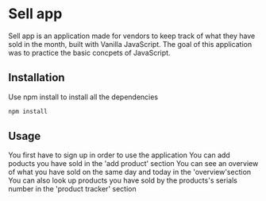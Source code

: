# Sell app
Sell app is an application made for vendors to keep track of what they have sold in the month, built with Vanilla JavaScript. The goal of this application was to practice the basic concpets of JavaScript.

## Installation
Use npm install to install all the dependencies
```bash
npm install
```

## Usage
You first have to sign up in order to use the application
You can add poducts you have sold in the 'add product' section
You can see an overview of what you have sold on the same day and today in the 'overview'section
You can also look up products you have sold by the products's serials number in the 'product tracker' section
